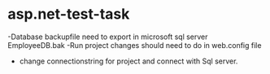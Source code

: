 # asp.net-test-task

-Database backupfile need to export in microsoft sql server
    EmployeeDB.bak
-Run project changes should need to do in web.config file
 - change connectionstring for project and connect with Sql server.
